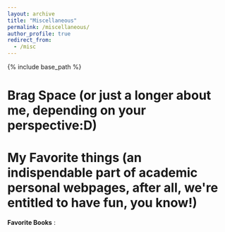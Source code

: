 ```yaml
---
layout: archive
title: "Miscellaneous"
permalink: /miscellaneous/
author_profile: true
redirect_from:
  - /misc
---
```

{% include base_path %}

Brag Space (or just a longer about me, depending on your perspective:D)
======


My Favorite things (an indispendable part of academic personal webpages, after all, we're entitled to have fun, you know!)
======
**Favorite Books** : 
 
  
 
